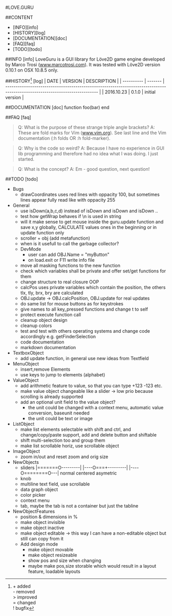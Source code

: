 #LOVE.GURU

##CONTENT
- [INFO][info]
- [HISTORY][log]
- [DOCUMENTATION][doc]
- [FAQ][faq]
- [TODO][todo]

[comment]: # ("INFO <<<")
##INFO [info]
LoveGuru is a GUI library for Löve2D game engine developed by Marco Trosi (www.marcotrosi.com).
It was tested with Löve2D version 0.10.1 on OSX 10.8.5 only.

[comment]: # (">>>")

[comment]: # ("HISTORY <<<")
##HISTORY[^leg] [log] 
| DATE       | VERSION | DESCRIPTION                                                                                                                 |
| ---------- | ------- | --------------------------------------------------------------------------------------------------------------------------- |
| 2016.10.23 | 0.1.0   | initial version                                                                                                             |

[^leg]: \+ added<br>\- removed<br>\> improved<br>= changed<br>\! bugfix
             
[comment]: # (">>>")

[comment]: # ("DOCUMENTATION <<<")
##DOCUMENTATION [doc]
    function foo(bar)
    end

[comment]: # (">>>")

[comment]: # ("FAQ <<<")
##FAQ [faq]
>Q: What is the purpose of these strange triple angle brackets?
>A: These are fold marks for Vim (www.vim.org). See last line and the Vim documentation (:h folds<CR> OR :h fold-marker<CR>).

>Q: Why is the code so weird?
>A: Because I have no experience in GUI lib programming and therefore had no idea what I was doing. I just started.

>Q: What is the concept?
>A: Em - good question, next question!

[comment]: # (">>>")

[comment]: # ("TODO <<<")
##TODO [todo]
- Bugs
    - drawCoordinates uses red lines with oppacity 100, but sometimes lines appear fully read like with oppacity 255
- General
    - use isDown(a,b,c,d) instead of isDown and isDown and isDown ..
    - test how getWrap behaves if \n is used in string
    - will it make sense to get mouse inside the guru.update function and save x,y globally, CALCULATE values ones in the beginning or in update function only
    - scroller + obj (add metafunction)
    - when is it usefull to call the garbage collector?
    - DevMode
        - user can add OBJ.Name = "myButton"
        - on load.exit or F11 write info file
    - move all masking functions to the new<OBJ> function
    - check which variables shall be private and offer set/get functions for them
    - change structure to real closure OOP
    - calcPos uses private variables which contain the position, the others tlx, tly, brx, bry are calculated
    - OBJ.update -> OBJ.calcPosition, OBJ.update for real updates
    - do same list for mouse buttons as for keystrokes
    - give names to all key_pressed functions and change t to self
    - protect execute function call
    - cleanup object design
    - cleanup colors
    - test and test with others operating systems and change code accordingly e.g. getFinderSelection
    - code documentation
    - markdown documentation
- TextboxObject
    - add update function, in general use new ideas from Textfield
- MenuObject
    - insert,remove Elements
    - use keys to jump to elements (alphabet)
- ValueObject
    - add arithmetic feature to value, so that you can type +123 -123 etc.
    - make value object changeable like a slider -> low prio because scrolling is already supported
    - add an optional unit field to the value object?
        - the unit could be changed with a context menu, automatic value conversion, baseunit needed
        - the unit could be text or image
- ListObject
    - make list elements selectable with shift and ctrl, and change/copy/paste support, add and delete button and shiftable
    - shift multi-selection too and group them
    - make list scrollable horiz, use scrollable object
- ImageObject
    - zoom in/out and reset zoom and orig size
- NewObjects
    - sliders |=======O---------|  |----O===+---------|  |----O========O---|
                   normal                centered             asymetric    
    - knob
    - multiline text field, use scrollable
    - data graph object
    - color picker
    - context menu
    - tab, maybe the tab is not a container but just the tabline
- NewObjectFeatures
    - position & dimensions in %
    - make object invisible
    - make object inactive
    - make object editable -> this way I can have a non-editable object but still can copy from it
    - Add design mode
        - make object movable
        - make object resizeable
        - show pos and size when changing
        - maybe make pos,size storable which would result in a layout feature, loadable layouts

[comment]: # (">>>")

